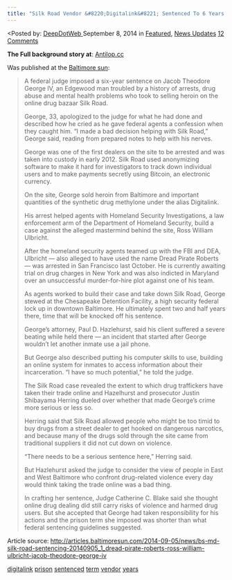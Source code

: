 ```yaml
---
title: "Silk Road Vendor &#8220;Digitalink&#8221; Sentenced To 6 Years In Prison"
---
```


<article class="post-listing post-6984 post type-post status-publish format-standard has-post-thumbnail hentry  tag-digitalink tag-prison tag-sentenced tag-term tag-vendor tag-years">
<<span>Posted by: <a href="https://www.deepdotweb.com/author/admin/" title="">DeepDotWeb </a></span>
    <span>September 8, 2014</span>
    <span>in <a href="https://www.deepdotweb.com/category/deepdot-news/" rel="category tag">Featured</a>, <a href="https://www.deepdotweb.com/category/news-updates/" rel="category tag">News Updates</a></span>
    <span><a href="https://www.deepdotweb.com/2014/09/08/silk-road-vendor-digitalink-sentenced-6-years-prison/#comments">12 Comments</a></span>
    </p>
    <div class="clear"></div>
    <div class="entry">
    <p><strong>The Full background story at</strong>: <a href="http://antilop.cc/sr/#the_silk_road_travellers" target="_blank">Antilop.cc </a></p>
    <p>Was published at the <a href="http://www.baltimoresun.com/news/maryland/crime/blog/bs-md-silk-road-sentencing-20140905,0,5703914.story" target="_blank">Baltimore sun</a>:</p>
    <blockquote><p>A federal judge imposed a six-year sentence on Jacob Theodore George IV, an Edgewood man troubled by a history of arrests, drug abuse and mental health problems who took to selling heroin on the online drug bazaar Silk Road.</p>
    <p>George, 33, apologized to the judge for what he had done and described how he cried as he gave federal agents a confession when they caught him. &#8220;I made a bad decision helping with Silk Road,&#8221; George said, reading from prepared notes to help with his nerves.</p>
    <p>George was one of the first dealers on the site to be arrested and was taken into custody in early 2012. Silk Road used anonymizing software to make it hard for investigators to track down individual users and to make payments secretly using Bitcoin, an electronic currency.</p>
    <p>On the site, George sold heroin from Baltimore and important quantities of the synthetic drug methylone under the alias Digitalink.</p>
    <p>His arrest helped agents with Homeland Security Investigations, a law enforcement arm of the Department of Homeland Security, build a case against the alleged mastermind behind the site, Ross William Ulbricht.</p>
    <p>After the homeland security agents teamed up with the FBI and DEA, Ulbricht — also alleged to have used the name Dread Pirate Roberts — was arrested in San Francisco last October. He is currently awaiting trial on drug charges in New York and was also indicted in Maryland over an unsuccessful murder-for-hire plot against one of his team.</p>
    <p>As agents worked to build their case and take down Silk Road, George stewed at the Chesapeake Detention Facility, a high security federal lock up in downtown Baltimore. He ultimately spent two and half years there, time that will be knocked off his sentence.</p>
    <p>George&#8217;s attorney, Paul D. Hazlehurst, said his client suffered a severe beating while held there — an incident that started after George wouldn&#8217;t let another inmate use a jail phone.</p>
    <p>But George also described putting his computer skills to use, building an online system for inmates to access information about their incarceration. &#8220;I have so much potential,&#8221; he told the judge.</p>
    <p>The Silk Road case revealed the extent to which drug traffickers have taken their trade online and Hazelhurst and prosecutor Justin Shibayama Herring dueled over whether that made George&#8217;s crime more serious or less so.</p>
    <p>Herring said that Silk Road allowed people who might be too timid to buy drugs from a street dealer to get hooked on dangerous narcotics, and because many of the drugs sold through the site came from traditional suppliers it did not cut down on violence.</p>
    <p>&#8220;There needs to be a serious sentence here,&#8221; Herring said.</p>
    <p>But Hazlehurst asked the judge to consider the view of people in East and West Baltimore who confront drug-related violence every day would think taking the trade online was a bad thing.</p>
    <p>In crafting her sentence, Judge Catherine C. Blake said she thought online drug dealing did still carry risks of violence and harmed drug users. But she accepted that George had taken responsibility for his actions and the prison term she imposed was shorter than what federal sentencing guidelines suggested.</p></blockquote>
    <p>Article source: <a href="http://articles.baltimoresun.com/2014-09-05/news/bs-md-silk-road-sentencing-20140905_1_dread-pirate-roberts-ross-william-ulbricht-jacob-theodore-george-iv" target="_blank">http://articles.baltimoresun.com/2014-09-05/news/bs-md-silk-road-sentencing-20140905_1_dread-pirate-roberts-ross-william-ulbricht-jacob-theodore-george-iv</a></p>
    </div>
    <a href="https://www.deepdotweb.com/tag/digitalink/" rel="tag">digitalink</a> <a href="https://www.deepdotweb.com/tag/prison/" rel="tag">prison</a> <a href="https://www.deepdotweb.com/tag/sentenced/" rel="tag">sentenced</a> <a href="https://www.deepdotweb.com/tag/term/" rel="tag">term</a> <a href="https://www.deepdotweb.com/tag/vendor/" rel="tag">vendor</a> <a href="https://www.deepdotweb.com/tag/years/" rel="tag">years</a></span> <span style="display:none" class="updated">2014-09-08</span>
    <div style="display:none" class="vcard author" itemprop="author" itemscope itemtype="http://schema.org/Person"><strong class="fn" itemprop="name">
    
